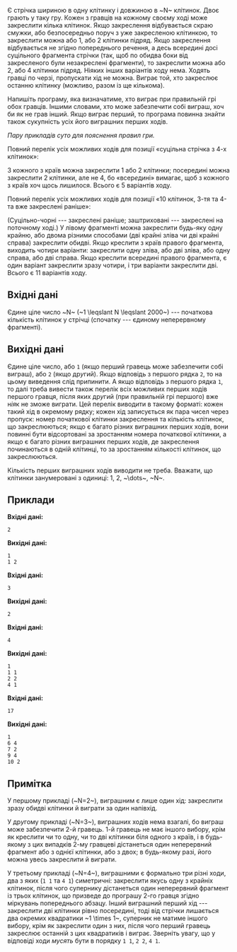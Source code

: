 ﻿Є стрічка шириною в одну клітинку і довжиною в ~N~ клітинок.
Двоє грають у таку гру.
Кожен з гравців на кожному своєму ході може закреслити кілька клітинок.
Якщо закреслення відбувається скраю смужки, або безпосередньо поруч з уже закресленою клітинкою,
то закреслити можна або 1, або 2 клітинки підряд.
Якщо закреслення відбувається не згідно попереднього речення, а десь всер*е*дині досі суцільного фрагмента стрічки (так, щоб по обидва боки від закресленого були незакреслені фрагменти), то закреслити можна або 2, або 4 клітинки підряд.
Ніяких інших варіантів ходу нема.
Ходять гравці по черзі, пропускати хід не можна.
Виграє той, хто закреслює останню клітинку (можливо, разом із ще кількома).

Напишіть програму, яка визначатиме, хто виграє при правильній грі обох гравців.
Іншими словами, хто може забезпечити собі виграш, хоч би як не грав інший.
Якщо виграє перший, то програма повинна знайти також сукупність усіх його виграшних перших ходів.

*Пару прикладів суто для пояснення правил гри.*

Повний перелік усіх можливих ходів для позиції «суцільна стрічка з 4-х клітинок»:

З кожного з країв можна закреслити 1 або 2 клітинки;
посередині можна закреслити 2 клітинки,
але не 4, бо «всер*е*дині» вимагає, щоб з кожного з країв хоч щось лишилося.
Всього є 5 варіантів ходу.

Повний перелік усіх можливих ходів для позиції «10 клітинок, 3-тя та 4-та вже закреслені раніше»:

(Суцільно-чорні --- закреслені раніше; заштриховані --- закреслені на поточному ході.)
У лівому фрагменті можна закреслити будь-яку одну крайню, або двома різними способами (дві крайні зліва чи дві крайні справа) закреслити обидві.
Якщо креслити з країв правого фрагмента, виходить чотири варіанти: закреслити
одну зліва, або
дві зліва, або
одну справа, або
дві справа.
Якщо креслити всер*е*дині правого фрагмента, є один варіант закреслити зразу чотири,
і три варіанти закреслити дві.
Всього є 11 варіантів ходу.

## Вхідні дані
Єдине ціле число ~N~ (~1 \leqslant N \leqslant 2000~) --- початкова кількість клітинок у стрічці (спочатку --- єдиному неперервному фрагменті).

## Вихідні дані
Єдине ціле число, або `1` (якщо перший гравець може забезпечити собі виграш), або `2` (якщо др*у*гий).
Якщо відповідь з першого рядка `2`, то на цьому виведення слід припинити. А якщо відповідь з першого рядка `1`, то далі треба вивести також перелік всіх можливих перших ходів першого гравця, після яких др*у*гий (при правильній грі першого) вже н*ія*к не зможе виграти. Цей перелік виводити в такому форматі: кожен такий хід в окремому рядку; кожен хід записується як пара чисел через пропуск: номер початкової клітинки закреслення та кількість клітинок, що закреслюються; якщо є багато різних виграшних перших ходів, вони повинні бути відсортовані за зростанням номера початкової клітинки, а якщо є багато різних виграшних перших ходів, де закреслення починаються в одній клітинці, то за зростанням кількості клітинок, що закреслюються.

Кількість перших виграшних ходів виводити не треба.
Вважати, що клітинки занумеровані з одиниці: 1, 2, ~\dots~, ~N~.

## Приклади
**Вхідні дані:**
```
2
```

**Вихідні дані:**
```
1
1 2
```
**Вхідні дані:**
```
3
```

**Вихідні дані:**
```
2
```
**Вхідні дані:**
```
4
```

**Вихідні дані:**
```
1
1 1
2 2
4 1
```
**Вхідні дані:**
```
17
```

**Вихідні дані:**
```
1
6 4
7 2
9 4
10 2
```

## Примітка
У першому прикладі (~N=2~), виграшним є лише один хід: закреслити зразу обидві клітинки й виграти за один напівхід.

У др*у*гому прикладі (~N=3~), виграшних ходів нема взагалі, бо виграш може забезпечити 2-й гравець. 1-й гравець не має іншого вибору, крім як креслити чи то одну, чи то дві клітинки біля одного з країв, і в будь-якому з цих випадків 2-му гравцеві дістанеться один неперервний фрагмент або з однієї клітинки, або з двох; в будь-якому разі, його можна увесь закреслити й виграти.

У третьому прикладі (~N=4~), виграшними є формально три різні ходи, два з яких (`1 1` та `4 1`) симетричні: закреслити якусь одну з крайніх клітинок, після чого супернику дістанеться один неперервний фрагмент із трьох клітинок, що призведе до програшу 2-го гравця згідно міркувань попереднього абзацу.
Інший виграшний перший хід --- закреслити дві клітинки рівно посер*е*дині, тоді від стрічки лишається два окремих квадратики ~1 \times 1~, суперник не матиме іншого вибору, крім як закреслити один з них, після чого перший гравець закреслює останній з цих квадратиків і виграє. Зверніть увагу, що у відповіді ходи *мусять* бути в порядку `1 1`, `2 2`, `4 1`.